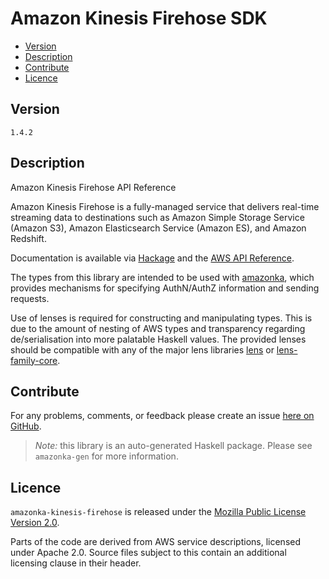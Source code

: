 # Amazon Kinesis Firehose SDK

* [Version](#version)
* [Description](#description)
* [Contribute](#contribute)
* [Licence](#licence)


## Version

`1.4.2`


## Description

Amazon Kinesis Firehose API Reference

Amazon Kinesis Firehose is a fully-managed service that delivers real-time streaming data to destinations such as Amazon Simple Storage Service (Amazon S3), Amazon Elasticsearch Service (Amazon ES), and Amazon Redshift.

Documentation is available via [Hackage](http://hackage.haskell.org/package/amazonka-kinesis-firehose)
and the [AWS API Reference](https://aws.amazon.com/documentation/).

The types from this library are intended to be used with [amazonka](http://hackage.haskell.org/package/amazonka),
which provides mechanisms for specifying AuthN/AuthZ information and sending requests.

Use of lenses is required for constructing and manipulating types.
This is due to the amount of nesting of AWS types and transparency regarding
de/serialisation into more palatable Haskell values.
The provided lenses should be compatible with any of the major lens libraries
[lens](http://hackage.haskell.org/package/lens) or [lens-family-core](http://hackage.haskell.org/package/lens-family-core).

## Contribute

For any problems, comments, or feedback please create an issue [here on GitHub](https://github.com/brendanhay/amazonka/issues).

> _Note:_ this library is an auto-generated Haskell package. Please see `amazonka-gen` for more information.


## Licence

`amazonka-kinesis-firehose` is released under the [Mozilla Public License Version 2.0](http://www.mozilla.org/MPL/).

Parts of the code are derived from AWS service descriptions, licensed under Apache 2.0.
Source files subject to this contain an additional licensing clause in their header.
